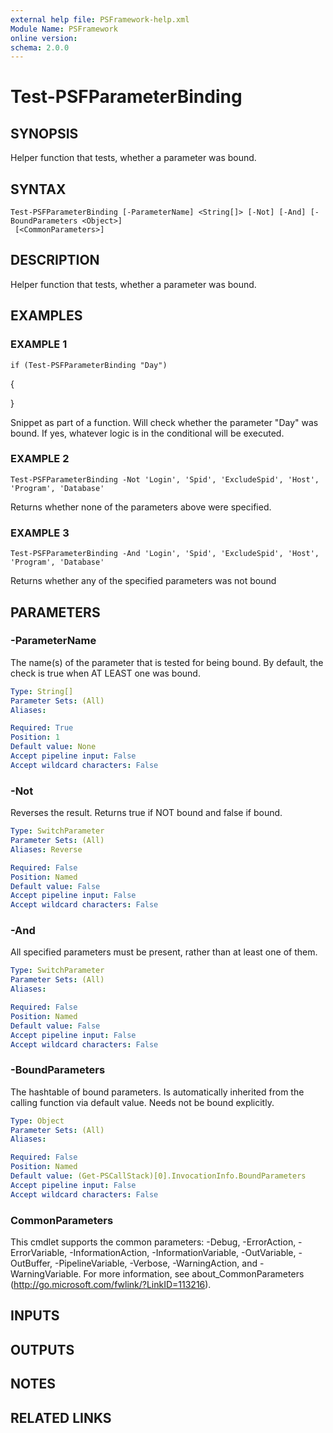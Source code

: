 ```yaml
---
external help file: PSFramework-help.xml
Module Name: PSFramework
online version:
schema: 2.0.0
---
```


# Test-PSFParameterBinding

## SYNOPSIS
Helper function that tests, whether a parameter was bound.

## SYNTAX

```
Test-PSFParameterBinding [-ParameterName] <String[]> [-Not] [-And] [-BoundParameters <Object>]
 [<CommonParameters>]
```

## DESCRIPTION
Helper function that tests, whether a parameter was bound.

## EXAMPLES

### EXAMPLE 1
```
if (Test-PSFParameterBinding "Day")
```

{
    
}

Snippet as part of a function.
Will check whether the parameter "Day" was bound.
If yes, whatever logic is in the conditional will be executed.

### EXAMPLE 2
```
Test-PSFParameterBinding -Not 'Login', 'Spid', 'ExcludeSpid', 'Host', 'Program', 'Database'
```

Returns whether none of the parameters above were specified.

### EXAMPLE 3
```
Test-PSFParameterBinding -And 'Login', 'Spid', 'ExcludeSpid', 'Host', 'Program', 'Database'
```

Returns whether any of the specified parameters was not bound

## PARAMETERS

### -ParameterName
The name(s) of the parameter that is tested for being bound.
By default, the check is true when AT LEAST one was bound.

```yaml
Type: String[]
Parameter Sets: (All)
Aliases:

Required: True
Position: 1
Default value: None
Accept pipeline input: False
Accept wildcard characters: False
```

### -Not
Reverses the result.
Returns true if NOT bound and false if bound.

```yaml
Type: SwitchParameter
Parameter Sets: (All)
Aliases: Reverse

Required: False
Position: Named
Default value: False
Accept pipeline input: False
Accept wildcard characters: False
```

### -And
All specified parameters must be present, rather than at least one of them.

```yaml
Type: SwitchParameter
Parameter Sets: (All)
Aliases:

Required: False
Position: Named
Default value: False
Accept pipeline input: False
Accept wildcard characters: False
```

### -BoundParameters
The hashtable of bound parameters.
Is automatically inherited from the calling function via default value.
Needs not be bound explicitly.

```yaml
Type: Object
Parameter Sets: (All)
Aliases:

Required: False
Position: Named
Default value: (Get-PSCallStack)[0].InvocationInfo.BoundParameters
Accept pipeline input: False
Accept wildcard characters: False
```

### CommonParameters
This cmdlet supports the common parameters: -Debug, -ErrorAction, -ErrorVariable, -InformationAction, -InformationVariable, -OutVariable, -OutBuffer, -PipelineVariable, -Verbose, -WarningAction, and -WarningVariable.
For more information, see about_CommonParameters (http://go.microsoft.com/fwlink/?LinkID=113216).

## INPUTS

## OUTPUTS

## NOTES

## RELATED LINKS
